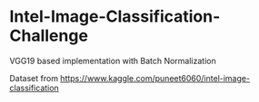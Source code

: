 # Intel-Image-Classification-Challenge

VGG19 based implementation with Batch Normalization

Dataset from 
https://www.kaggle.com/puneet6060/intel-image-classification

